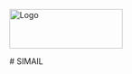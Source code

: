 <p><img alt="Logo" src="http://chupin-pierre.fr/documents/simail/logo.png" style="height:70px; width:200px" /></p>
# SIMAIL
</br>
